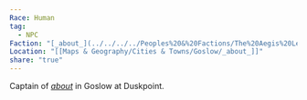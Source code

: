 ```yaml
---
Race: Human
tag:
  - NPC
Faction: "[_about_](../../../../Peoples%20&%20Factions/The%20Aegis%20Legion/_about_.md)"
Location: "[[Maps & Geography/Cities & Towns/Goslow/_about_]]"
share: "true"
---
```


Captain of [_about_](../../../../Peoples%20&%20Factions/The%20Aegis%20Legion/_about_.md) in Goslow at Duskpoint. 